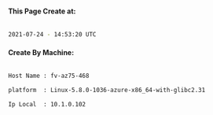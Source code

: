 
   
#### This Page Create at:

```bash

2021-07-24 - 14:53:20 UTC

```

#### Create By Machine:

```bash

Host Name : fv-az75-468

platform  : Linux-5.8.0-1036-azure-x86_64-with-glibc2.31

Ip Local  : 10.1.0.102

```

